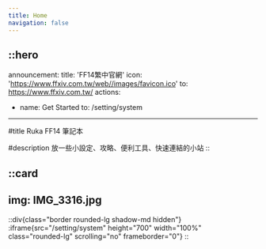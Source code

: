 ```yaml
---
title: Home
navigation: false
---
```


::hero
---
announcement:
  title: 'FF14繁中官網'
  icon: 'https://www.ffxiv.com.tw/web//images/favicon.ico'
  to: https://www.ffxiv.com.tw/
actions:
  - name: Get Started
    to: /setting/system
---

#title
Ruka FF14 筆記本

#description
放一些小設定、攻略、便利工具、快速連結的小站
::

::card
---
img: IMG_3316.jpg
---

::div{class="border rounded-lg shadow-md hidden"}
  :iframe{src="/setting/system" height="700" width="100%" class="rounded-lg" scrolling="no" frameborder="0"}
::
